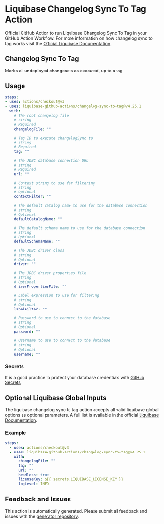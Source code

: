 # Liquibase Changelog Sync To Tag Action
Official GitHub Action to run Liquibase Changelog Sync To Tag in your GitHub Action Workflow. For more information on how changelog sync to tag works visit the [Official Liquibase Documentation](https://docs.liquibase.com/commands/home.html).
## Changelog Sync To Tag
Marks all undeployed changesets as executed, up to a tag
## Usage
```yaml
steps:
- uses: actions/checkout@v3
- uses: liquibase-github-actions/changelog-sync-to-tag@v4.25.1
  with:
    # The root changelog file
    # string
    # Required
    changelogFile: ""

    # Tag ID to execute changelogSync to
    # string
    # Required
    tag: ""

    # The JDBC database connection URL
    # string
    # Required
    url: ""

    # Context string to use for filtering
    # string
    # Optional
    contextFilter: ""

    # The default catalog name to use for the database connection
    # string
    # Optional
    defaultCatalogName: ""

    # The default schema name to use for the database connection
    # string
    # Optional
    defaultSchemaName: ""

    # The JDBC driver class
    # string
    # Optional
    driver: ""

    # The JDBC driver properties file
    # string
    # Optional
    driverPropertiesFile: ""

    # Label expression to use for filtering
    # string
    # Optional
    labelFilter: ""

    # Password to use to connect to the database
    # string
    # Optional
    password: ""

    # Username to use to connect to the database
    # string
    # Optional
    username: ""

```

### Secrets
It is a good practice to protect your database credentials with [GitHub Secrets](https://docs.github.com/en/actions/security-guides/encrypted-secrets)

## Optional Liquibase Global Inputs
The liquibase changelog sync to tag action accepts all valid liquibase global options as optional parameters. A full list is available in the official [Liquibase Documentation](https://docs.liquibase.com/parameters/command-parameters.html).

### Example
```yaml
steps:
  - uses: actions/checkout@v3
  - uses: liquibase-github-actions/changelog-sync-to-tag@v4.25.1
    with:
      changelogFile: ""
      tag: ""
      url: ""
      headless: true
      licenseKey: ${{ secrets.LIQUIBASE_LICENSE_KEY }}
      logLevel: INFO
```

## Feedback and Issues
This action is automatically generated. Please submit all feedback and issues with the [generator repository](https://github.com/liquibase/github-action-generator/issues).
